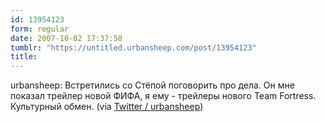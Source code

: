 ```yaml
---
id: 13954123
form: regular
date: 2007-10-02 17:37:58
tumblr: "https://untitled.urbansheep.com/post/13954123"
title:
---
```


<p>urbansheep: Встретились со Стёпой поговорить про дела. Он мне показал трейлер новой ФИФА, я ему - трейлеры нового Team Fortress. Культурный обмен. (via <a href="http://twitter.com/urbansheep/statuses/307290872">Twitter / urbansheep</a>)</p>

